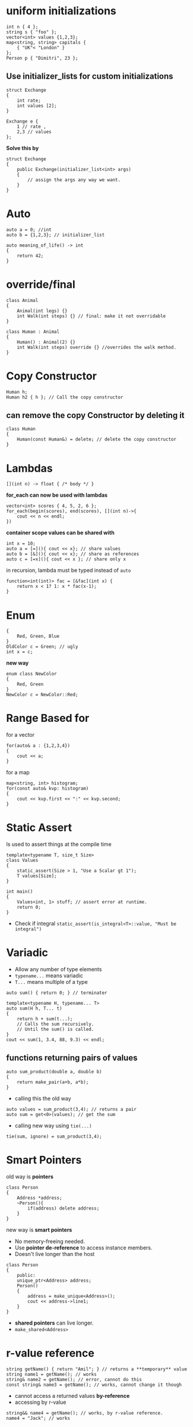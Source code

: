 # uniform initializations
```
int n { 4 };
string s { "foo" };
vector<int> values {1,2,3};
map<string, string> capitals {
    { "UK"< "London" }
};
Person p { "Dimitri", 23 };
```
## Use initializer_lists for custom initializations
```
struct Exchange 
{
    int rate;
    int values [2];
}

Exchange e { 
    1 // rate ,
    2,3 // values 
};
```
**Solve this by**
```
struct Exchange 
{
    public Exchange(initializer_list<int> args)
    {
        // assign the args any way we want.
    }
}
```

# Auto
```
auto a = 0; //int
auto b = {1,2,3}; // initializer_list

auto meaning_of_life() -> int 
{
    return 42;
}
```

# override/final
```
class Animal
{
    Animal(int legs) {}
    int Walk(int steps) {} // final: make it not overridable
}

class Human : Animal
{
    Human() : Animal(2) {}
    int Walk(int steps) override {} //overrides the walk method.
}
```

# Copy Constructor
```
Human h;
Human h2 { h }; // Call the copy constructor
```

## can remove the copy Constructor by deleting it 
```
class Human 
{
    Human(const Human&) = delete; // delete the copy constructor
}
```

# Lambdas
`[](int n) -> float { /* body */ }`

**for_each can now be used with lambdas**
```
vector<int> scores { 4, 5, 2, 6 };
for_each(begin(scores), end(scores), [](int n)->{
    cout << n << endl;
})
```

**container scope values can be shared with**
```
int x = 10;
auto a = [=](){ cout << x}; // share values 
auto b = [&](){ cout << x}; // share as references
auto c = [=x](){ cout << x }; // share only x
```

in recursion, lambda must be typed instead of `auto`
```
function<int(int)> fac = [&fac](int x) {
    return x < 1? 1: x * fac(x-1);
}
```

# Enum
```enum OldColor 
{
    Red, Green, Blue
}
OldColor c = Green; // ugly
int x = c;
```

**new way**
```
enum class NewColor 
{
    Red, Green
}
NewColor c = NewColor::Red;
```

# Range Based for

for a vector
```
for(auto& a : {1,2,3,4})
{
    cout << a;
}
```

for a map
```
map<string, int> histogram;
for(const auto& kvp: histogram)
{
    cout << kvp.first << ":" << kvp.second;
}
```
# Static Assert 
Is used to assert things at the compile time

```
template<typename T, size_t Size>
class Values 
{
    static_assert(Size > 1, "Use a Scalar gt 1");
    T values[Size];
}

int main() 
{
    Values<int, 1> stuff; // assert error at runtime. 
    return 0;
}
```
* Check if integral
`static_assert(is_integral<T>::value, "Must be integral")`

# Variadic

* Allow any number of type elements
* `typename...` means variadic 
* `T...` means multiple of a type
```
auto sum() { return 0; } // terminater

template<typename H, typename... T>
auto sum(H h, T... t)  
{
    return h + sum(t...);
    // Calls the sum recursively.
    // Until the sum() is called.
}
cout << sum(1, 3.4, 88, 9.3) << endl;
```

## functions returning pairs of values
```
auto sum_product(double a, double b)
{
    return make_pair(a+b, a*b);
}
```
* calling this the old way
```
auto values = sum_product(3,4); // returns a pair
auto sum = get<0>(values); // get the sum
```
* calling new way using `tie(...)`
```
tie(sum, ignore) = sum_product(3,4);
```

# Smart Pointers
old way is **pointers**
```
class Person 
{
    Address *address;
    ~Person(){
        if(address) delete address; 
    }
}
```

new way is **smart pointers**
* No memory-freeing needed.
* Use **pointer de-reference** to access instance members.
* Doesn't live longer than the host
```
class Person 
{
    public:
    unique_ptr<Address> address;
    Person() 
    {
        address = make_unique<Address>();
        cout << address->line1; 
    }
}
```

* **shared pointers** can live longer.
* `make_shared<Address>`

# r-value reference
```
string getName() { return "Amil"; } // returns a **temporary** value
string name1 = getName(); // works
string& name2 = getName(); // error, cannot do this
const string& name3 = getName(); // works, cannot change it though
```
* cannot access a returned values **by-reference**
* accessing by r-value
```
string&& name4 = getName(); // works, by r-value reference.
name4 = "Jack"; // works
```